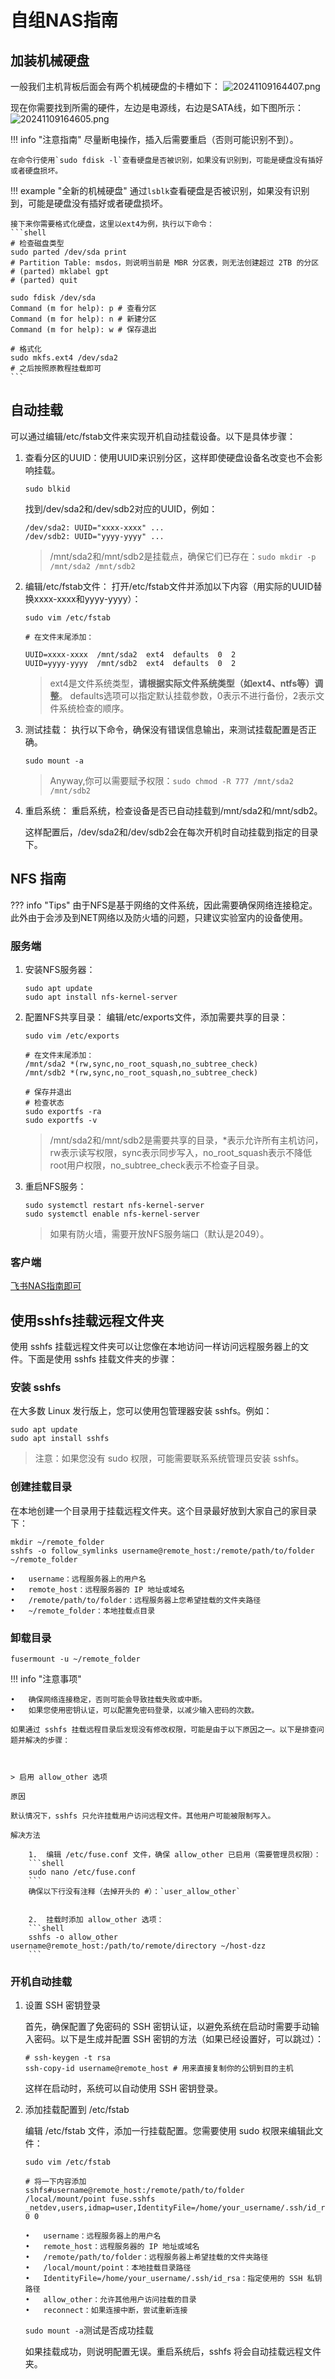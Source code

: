 # 自组NAS指南
## 加装机械硬盘
一般我们主机背板后面会有两个机械硬盘的卡槽如下：
![20241109164407.png](graph/20241109164407.png)

现在你需要找到所需的硬件，左边是电源线，右边是SATA线，如下图所示：
![20241109164605.png](graph/20241109164605.png)

<!-- prettier-ignore-start -->
!!! info "注意指南"
    尽量断电操作，插入后需要重启（否则可能识别不到）。

    在命令行使用`sudo fdisk -l`查看硬盘是否被识别，如果没有识别到，可能是硬盘没有插好或者硬盘损坏。
<!-- prettier-ignore-end -->

<!-- prettier-ignore-start -->
!!! example "全新的机械硬盘"
    通过`lsblk`查看硬盘是否被识别，如果没有识别到，可能是硬盘没有插好或者硬盘损坏。

    接下来你需要格式化硬盘，这里以ext4为例，执行以下命令：
    ```shell
    # 检查磁盘类型
    sudo parted /dev/sda print
    # Partition Table: msdos，则说明当前是 MBR 分区表，则无法创建超过 2TB 的分区
    # (parted) mklabel gpt
    # (parted) quit

    sudo fdisk /dev/sda
    Command (m for help): p # 查看分区
    Command (m for help): n # 新建分区
    Command (m for help): w # 保存退出

    # 格式化
    sudo mkfs.ext4 /dev/sda2
    # 之后按照原教程挂载即可
    ```
<!-- prettier-ignore-end -->

## 自动挂载
可以通过编辑/etc/fstab文件来实现开机自动挂载设备。以下是具体步骤：

1.	查看分区的UUID：使用UUID来识别分区，这样即使硬盘设备名改变也不会影响挂载。
    ```shell
    sudo blkid
    ```

    找到/dev/sda2和/dev/sdb2对应的UUID，例如：
    ```
    /dev/sda2: UUID="xxxx-xxxx" ...
    /dev/sdb2: UUID="yyyy-yyyy" ...
    ```

    > /mnt/sda2和/mnt/sdb2是挂载点，确保它们已存在：`sudo mkdir -p /mnt/sda2 /mnt/sdb2`

2.	编辑/etc/fstab文件：
    打开/etc/fstab文件并添加以下内容（用实际的UUID替换xxxx-xxxx和yyyy-yyyy）：
    ```
    sudo vim /etc/fstab

    # 在文件末尾添加：

    UUID=xxxx-xxxx  /mnt/sda2  ext4  defaults  0  2
    UUID=yyyy-yyyy  /mnt/sdb2  ext4  defaults  0  2
    ```
        
    > ext4是文件系统类型，**请根据实际文件系统类型（如ext4、ntfs等）调整**。
    > defaults选项可以指定默认挂载参数，0表示不进行备份，2表示文件系统检查的顺序。

3.	测试挂载：
    执行以下命令，确保没有错误信息输出，来测试挂载配置是否正确。
    ```shell
    sudo mount -a
    ```
    > Anyway,你可以需要赋予权限：`sudo chmod -R 777 /mnt/sda2 /mnt/sdb2`

4.	重启系统：
    重启系统，检查设备是否已自动挂载到/mnt/sda2和/mnt/sdb2。

    这样配置后，/dev/sda2和/dev/sdb2会在每次开机时自动挂载到指定的目录下。

## NFS 指南
<!-- prettier-ignore-start -->
??? info "Tips"
    由于NFS是基于网络的文件系统，因此需要确保网络连接稳定。
    此外由于会涉及到NET网络以及防火墙的问题，只建议实验室内的设备使用。
<!-- prettier-ignore-end -->

### 服务端
1.	安装NFS服务器：
    ```shell
    sudo apt update
    sudo apt install nfs-kernel-server
    ```

2.	配置NFS共享目录：
    编辑/etc/exports文件，添加需要共享的目录：
    ```shell
    sudo vim /etc/exports

    # 在文件末尾添加：
    /mnt/sda2 *(rw,sync,no_root_squash,no_subtree_check)
    /mnt/sdb2 *(rw,sync,no_root_squash,no_subtree_check)

    # 保存并退出
    # 检查状态
    sudo exportfs -ra
    sudo exportfs -v
    ```

    > /mnt/sda2和/mnt/sdb2是需要共享的目录，*表示允许所有主机访问，rw表示读写权限，sync表示同步写入，no_root_squash表示不降低root用户权限，no_subtree_check表示不检查子目录。

3.	重启NFS服务：
    ```shell
    sudo systemctl restart nfs-kernel-server
    sudo systemctl enable nfs-kernel-server
    ```

    > 如果有防火墙，需要开放NFS服务端口（默认是2049）。

### 客户端
[飞书NAS指南即可](https://pq01uwab7j.feishu.cn/docx/VIYfd6sCFoUH2Mxfl1DctkGNnFf?from=from_copylink)


## 使用sshfs挂载远程文件夹

使用 sshfs 挂载远程文件夹可以让您像在本地访问一样访问远程服务器上的文件。下面是使用 sshfs 挂载文件夹的步骤：

### 安装 sshfs

在大多数 Linux 发行版上，您可以使用包管理器安装 sshfs。例如：
```shell
sudo apt update
sudo apt install sshfs
```

> 注意：如果您没有 sudo 权限，可能需要联系系统管理员安装 sshfs。

### 创建挂载目录

在本地创建一个目录用于挂载远程文件夹。这个目录最好放到大家自己的家目录下：
```shell
mkdir ~/remote_folder
sshfs -o follow_symlinks username@remote_host:/remote/path/to/folder ~/remote_folder

•	username：远程服务器上的用户名
•	remote_host：远程服务器的 IP 地址或域名
•	/remote/path/to/folder：远程服务器上您希望挂载的文件夹路径
•	~/remote_folder：本地挂载点目录
```

### 卸载目录
```shell
fusermount -u ~/remote_folder
```

<!-- prettier-ignore-start -->
!!! info "注意事项"

    •	确保网络连接稳定，否则可能会导致挂载失败或中断。
	•	如果您使用密钥认证，可以配置免密码登录，以减少输入密码的次数。

    如果通过 sshfs 挂载远程目录后发现没有修改权限，可能是由于以下原因之一。以下是排查问题并解决的步骤：



    > 启用 allow_other 选项

    原因

    默认情况下，sshfs 只允许挂载用户访问远程文件。其他用户可能被限制写入。

    解决方法

        1.	编辑 /etc/fuse.conf 文件，确保 allow_other 已启用（需要管理员权限）：
        ```shell
        sudo nano /etc/fuse.conf
        ```
        确保以下行没有注释（去掉开头的 #）：`user_allow_other`


        2.	挂载时添加 allow_other 选项：
        ```shell
        sshfs -o allow_other username@remote_host:/path/to/remote/directory ~/host-dzz
        ```
<!-- prettier-ignore-end -->
	


### 开机自动挂载

1. 设置 SSH 密钥登录

    首先，确保配置了免密码的 SSH 密钥认证，以避免系统在启动时需要手动输入密码。以下是生成并配置 SSH 密钥的方法（如果已经设置好，可以跳过）：

    ```shell
    # ssh-keygen -t rsa
    ssh-copy-id username@remote_host # 用来直接复制你的公钥到目的主机
    ```
    这样在启动时，系统可以自动使用 SSH 密钥登录。

2. 添加挂载配置到 /etc/fstab

    编辑 /etc/fstab 文件，添加一行挂载配置。您需要使用 sudo 权限来编辑此文件：

    ```shell
    sudo vim /etc/fstab

    # 将一下内容添加
    sshfs#username@remote_host:/remote/path/to/folder /local/mount/point fuse.sshfs _netdev,users,idmap=user,IdentityFile=/home/your_username/.ssh/id_rsa,allow_other,reconnect 0 0

    •	username：远程服务器上的用户名
    •	remote_host：远程服务器的 IP 地址或域名
    •	/remote/path/to/folder：远程服务器上希望挂载的文件夹路径
    •	/local/mount/point：本地挂载目录路径
    •	IdentityFile=/home/your_username/.ssh/id_rsa：指定使用的 SSH 私钥路径
    •	allow_other：允许其他用户访问挂载的目录
    •	reconnect：如果连接中断，尝试重新连接
    ```


    `sudo mount -a`测试是否成功挂载

    如果挂载成功，则说明配置无误。重启系统后，sshfs 将会自动挂载远程文件夹。
